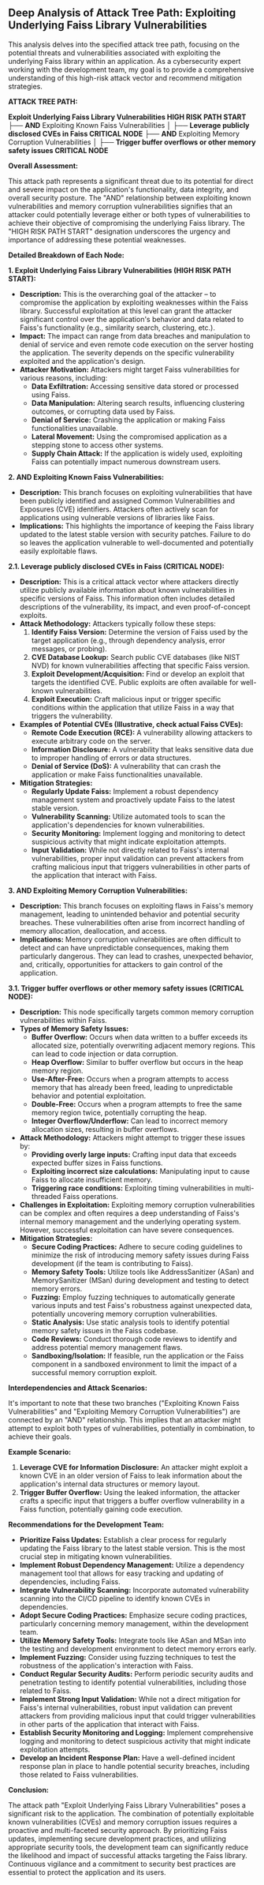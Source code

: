 ## Deep Analysis of Attack Tree Path: Exploiting Underlying Faiss Library Vulnerabilities

This analysis delves into the specified attack tree path, focusing on the potential threats and vulnerabilities associated with exploiting the underlying Faiss library within an application. As a cybersecurity expert working with the development team, my goal is to provide a comprehensive understanding of this high-risk attack vector and recommend mitigation strategies.

**ATTACK TREE PATH:**

**Exploit Underlying Faiss Library Vulnerabilities  HIGH RISK PATH START**
├── **AND** Exploiting Known Faiss Vulnerabilities
│   ├── **Leverage publicly disclosed CVEs in Faiss  CRITICAL NODE**
├── **AND** Exploiting Memory Corruption Vulnerabilities
│   ├── **Trigger buffer overflows or other memory safety issues  CRITICAL NODE**

**Overall Assessment:**

This attack path represents a significant threat due to its potential for direct and severe impact on the application's functionality, data integrity, and overall security posture. The "AND" relationship between exploiting known vulnerabilities and memory corruption vulnerabilities signifies that an attacker could potentially leverage either or both types of vulnerabilities to achieve their objective of compromising the underlying Faiss library. The "HIGH RISK PATH START" designation underscores the urgency and importance of addressing these potential weaknesses.

**Detailed Breakdown of Each Node:**

**1. Exploit Underlying Faiss Library Vulnerabilities (HIGH RISK PATH START):**

* **Description:** This is the overarching goal of the attacker – to compromise the application by exploiting weaknesses within the Faiss library. Successful exploitation at this level can grant the attacker significant control over the application's behavior and data related to Faiss's functionality (e.g., similarity search, clustering, etc.).
* **Impact:**  The impact can range from data breaches and manipulation to denial of service and even remote code execution on the server hosting the application. The severity depends on the specific vulnerability exploited and the application's design.
* **Attacker Motivation:**  Attackers might target Faiss vulnerabilities for various reasons, including:
    * **Data Exfiltration:** Accessing sensitive data stored or processed using Faiss.
    * **Data Manipulation:** Altering search results, influencing clustering outcomes, or corrupting data used by Faiss.
    * **Denial of Service:** Crashing the application or making Faiss functionalities unavailable.
    * **Lateral Movement:** Using the compromised application as a stepping stone to access other systems.
    * **Supply Chain Attack:**  If the application is widely used, exploiting Faiss can potentially impact numerous downstream users.

**2. AND Exploiting Known Faiss Vulnerabilities:**

* **Description:** This branch focuses on exploiting vulnerabilities that have been publicly identified and assigned Common Vulnerabilities and Exposures (CVE) identifiers. Attackers often actively scan for applications using vulnerable versions of libraries like Faiss.
* **Implications:**  This highlights the importance of keeping the Faiss library updated to the latest stable version with security patches. Failure to do so leaves the application vulnerable to well-documented and potentially easily exploitable flaws.

**2.1. Leverage publicly disclosed CVEs in Faiss (CRITICAL NODE):**

* **Description:** This is a critical attack vector where attackers directly utilize publicly available information about known vulnerabilities in specific versions of Faiss. This information often includes detailed descriptions of the vulnerability, its impact, and even proof-of-concept exploits.
* **Attack Methodology:** Attackers typically follow these steps:
    1. **Identify Faiss Version:** Determine the version of Faiss used by the target application (e.g., through dependency analysis, error messages, or probing).
    2. **CVE Database Lookup:** Search public CVE databases (like NIST NVD) for known vulnerabilities affecting that specific Faiss version.
    3. **Exploit Development/Acquisition:**  Find or develop an exploit that targets the identified CVE. Public exploits are often available for well-known vulnerabilities.
    4. **Exploit Execution:**  Craft malicious input or trigger specific conditions within the application that utilize Faiss in a way that triggers the vulnerability.
* **Examples of Potential CVEs (Illustrative, check actual Faiss CVEs):**
    * **Remote Code Execution (RCE):** A vulnerability allowing attackers to execute arbitrary code on the server.
    * **Information Disclosure:** A vulnerability that leaks sensitive data due to improper handling of errors or data structures.
    * **Denial of Service (DoS):** A vulnerability that can crash the application or make Faiss functionalities unavailable.
* **Mitigation Strategies:**
    * **Regularly Update Faiss:**  Implement a robust dependency management system and proactively update Faiss to the latest stable version.
    * **Vulnerability Scanning:** Utilize automated tools to scan the application's dependencies for known vulnerabilities.
    * **Security Monitoring:** Implement logging and monitoring to detect suspicious activity that might indicate exploitation attempts.
    * **Input Validation:**  While not directly related to Faiss's internal vulnerabilities, proper input validation can prevent attackers from crafting malicious input that triggers vulnerabilities in other parts of the application that interact with Faiss.

**3. AND Exploiting Memory Corruption Vulnerabilities:**

* **Description:** This branch focuses on exploiting flaws in Faiss's memory management, leading to unintended behavior and potential security breaches. These vulnerabilities often arise from incorrect handling of memory allocation, deallocation, and access.
* **Implications:** Memory corruption vulnerabilities are often difficult to detect and can have unpredictable consequences, making them particularly dangerous. They can lead to crashes, unexpected behavior, and, critically, opportunities for attackers to gain control of the application.

**3.1. Trigger buffer overflows or other memory safety issues (CRITICAL NODE):**

* **Description:** This node specifically targets common memory corruption vulnerabilities within Faiss.
* **Types of Memory Safety Issues:**
    * **Buffer Overflow:** Occurs when data written to a buffer exceeds its allocated size, potentially overwriting adjacent memory regions. This can lead to code injection or data corruption.
    * **Heap Overflow:** Similar to buffer overflow but occurs in the heap memory region.
    * **Use-After-Free:** Occurs when a program attempts to access memory that has already been freed, leading to unpredictable behavior and potential exploitation.
    * **Double-Free:** Occurs when a program attempts to free the same memory region twice, potentially corrupting the heap.
    * **Integer Overflow/Underflow:**  Can lead to incorrect memory allocation sizes, resulting in buffer overflows.
* **Attack Methodology:** Attackers might attempt to trigger these issues by:
    * **Providing overly large inputs:**  Crafting input data that exceeds expected buffer sizes in Faiss functions.
    * **Exploiting incorrect size calculations:**  Manipulating input to cause Faiss to allocate insufficient memory.
    * **Triggering race conditions:**  Exploiting timing vulnerabilities in multi-threaded Faiss operations.
* **Challenges in Exploitation:** Exploiting memory corruption vulnerabilities can be complex and often requires a deep understanding of Faiss's internal memory management and the underlying operating system. However, successful exploitation can have severe consequences.
* **Mitigation Strategies:**
    * **Secure Coding Practices:** Adhere to secure coding guidelines to minimize the risk of introducing memory safety issues during Faiss development (if the team is contributing to Faiss).
    * **Memory Safety Tools:** Utilize tools like AddressSanitizer (ASan) and MemorySanitizer (MSan) during development and testing to detect memory errors.
    * **Fuzzing:** Employ fuzzing techniques to automatically generate various inputs and test Faiss's robustness against unexpected data, potentially uncovering memory corruption vulnerabilities.
    * **Static Analysis:** Use static analysis tools to identify potential memory safety issues in the Faiss codebase.
    * **Code Reviews:** Conduct thorough code reviews to identify and address potential memory management flaws.
    * **Sandboxing/Isolation:** If feasible, run the application or the Faiss component in a sandboxed environment to limit the impact of a successful memory corruption exploit.

**Interdependencies and Attack Scenarios:**

It's important to note that these two branches ("Exploiting Known Faiss Vulnerabilities" and "Exploiting Memory Corruption Vulnerabilities") are connected by an "AND" relationship. This implies that an attacker might attempt to exploit both types of vulnerabilities, potentially in combination, to achieve their goals.

**Example Scenario:**

1. **Leverage CVE for Information Disclosure:** An attacker might exploit a known CVE in an older version of Faiss to leak information about the application's internal data structures or memory layout.
2. **Trigger Buffer Overflow:** Using the leaked information, the attacker crafts a specific input that triggers a buffer overflow vulnerability in a Faiss function, potentially gaining code execution.

**Recommendations for the Development Team:**

* **Prioritize Faiss Updates:**  Establish a clear process for regularly updating the Faiss library to the latest stable version. This is the most crucial step in mitigating known vulnerabilities.
* **Implement Robust Dependency Management:** Utilize a dependency management tool that allows for easy tracking and updating of dependencies, including Faiss.
* **Integrate Vulnerability Scanning:** Incorporate automated vulnerability scanning into the CI/CD pipeline to identify known CVEs in dependencies.
* **Adopt Secure Coding Practices:** Emphasize secure coding practices, particularly concerning memory management, within the development team.
* **Utilize Memory Safety Tools:** Integrate tools like ASan and MSan into the testing and development environment to detect memory errors early.
* **Implement Fuzzing:**  Consider using fuzzing techniques to test the robustness of the application's interaction with Faiss.
* **Conduct Regular Security Audits:**  Perform periodic security audits and penetration testing to identify potential vulnerabilities, including those related to Faiss.
* **Implement Strong Input Validation:** While not a direct mitigation for Faiss's internal vulnerabilities, robust input validation can prevent attackers from providing malicious input that could trigger vulnerabilities in other parts of the application that interact with Faiss.
* **Establish Security Monitoring and Logging:** Implement comprehensive logging and monitoring to detect suspicious activity that might indicate exploitation attempts.
* **Develop an Incident Response Plan:** Have a well-defined incident response plan in place to handle potential security breaches, including those related to Faiss vulnerabilities.

**Conclusion:**

The attack path "Exploit Underlying Faiss Library Vulnerabilities" poses a significant risk to the application. The combination of potentially exploitable known vulnerabilities (CVEs) and memory corruption issues requires a proactive and multi-faceted security approach. By prioritizing Faiss updates, implementing secure development practices, and utilizing appropriate security tools, the development team can significantly reduce the likelihood and impact of successful attacks targeting the Faiss library. Continuous vigilance and a commitment to security best practices are essential to protect the application and its users.

